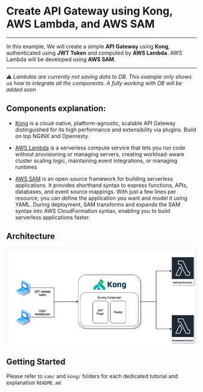 # Create API Gateway using Kong, AWS Lambda, and AWS SAM

---

In this example, We will create a simple **API Gateway** using **Kong**, authenticated using **JWT Token** and computed by **AWS Lambda**. AWS Lambda will be developed using **AWS SAM**.

---

*⚠️ Lambdas are currently not saving data to DB. This example only shows us how to integrate all the components. A fully working with DB will be added soon*

## Components explanation:
- [Kong](https://konghq.com/) is a cloud-native, platform-agnostic, scalable API Gateway distinguished for its high performance and extensibility via plugins. Build on top NGINX and Openresty.

- [AWS Lambda](https://aws.amazon.com/lambda/getting-started/) is a serverless compute service that lets you run code without provisioning or managing servers, creating workload-aware cluster scaling logic, maintaining event integrations, or managing runtimes

- [AWS SAM](https://aws.amazon.com/serverless/sam/) is an open-source framework for building serverless applications. It provides shorthand syntax to express functions, APIs, databases, and event source mappings. With just a few lines per resource, you can define the application you want and model it using YAML. During deployment, SAM transforms and expands the SAM syntax into AWS CloudFormation syntax, enabling you to build serverless applications faster.

## Architecture
[![Kong Lambda Architecture](./diagrams/arch.png "Kong Lambda Architecture")]()

## Getting Started

Please refer to ``sam/`` and ``kong/`` folders for each dedicated tutorial and explanation ``README.md``